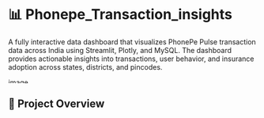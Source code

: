 # 📊 Phonepe_Transaction_insights

A fully interactive data dashboard that visualizes PhonePe Pulse transaction data across India using Streamlit, Plotly, and MySQL. The dashboard provides actionable insights into transactions, user behavior, and insurance adoption across states, districts, and pincodes.

<img width="603" height="10" alt="image" src="https://github.com/user-attachments/assets/d9914a99-281e-4928-97f6-cb0b3fa083ec" />

🧠 Project Overview
---------------------------------
